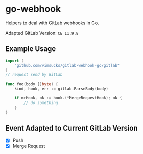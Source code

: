 # go-webhook
Helpers to deal with GitLab webhooks in Go.

Adapted GitLab Version: `CE 11.9.8`

## Example Usage

```go
import (
	"github.com/vimsucks/gitlab-webhook-go/gitlab"
)
// request send by GitLab

func foo(body []byte) {
    kind, hook, err := gitlab.ParseBody(body)

    if mrHook, ok := hook.(*MergeRequestHook); ok {
        // do something
    }
}
```

## Event Adapted to Current GitLab Version

- [x] Push
- [x] Merge Request
